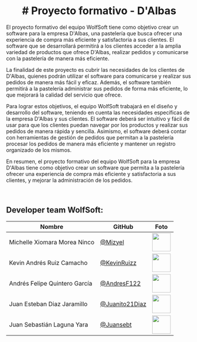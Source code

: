 <h1 align="center"> # Proyecto formativo - D'Albas </h1>

<p> El proyecto formativo del equipo WolfSoft tiene como objetivo crear un software para la empresa D'Albas, una pastelería que busca ofrecer una experiencia de compra más eficiente y satisfactoria a sus clientes. El software que se desarrollará permitirá a los clientes acceder a la amplia variedad de productos que ofrece D'Albas, realizar pedidos y comunicarse con la pastelería de manera más eficiente.

La finalidad de este proyecto es cubrir las necesidades de los clientes de D'Albas, quienes podrán utilizar el software para comunicarse y realizar sus pedidos de manera más fácil y eficaz. Además, el software también permitirá a la pastelería administrar sus pedidos de forma más eficiente, lo que mejorará la calidad del servicio que ofrece.

Para lograr estos objetivos, el equipo WolfSoft trabajará en el diseño y desarrollo del software, teniendo en cuenta las necesidades específicas de la empresa D'Albas y sus clientes. El software deberá ser intuitivo y fácil de usar para que los clientes puedan navegar por los productos y realizar sus pedidos de manera rápida y sencilla. Asimismo, el software deberá contar con herramientas de gestión de pedidos que permitan a la pastelería procesar los pedidos de manera más eficiente y mantener un registro organizado de los mismos.

En resumen, el proyecto formativo del equipo WolfSoft para la empresa D'Albas tiene como objetivo crear un software que permita a la pastelería ofrecer una experiencia de compra más eficiente y satisfactoria a sus clientes, y mejorar la administración de los pedidos. </p>
<br>
## Developer team WolfSoft:

| Nombre | GitHub | Foto |
|--------|--------|------|
| Michelle Xiomara Morea Ninco | [@Mizyel](https://github.com/Mizyel) | <img src="https://github.com/Mizyel.png" width="50" height="50"> |
| Kevin Andrés Ruiz Camacho | [@KevinRuizz](https://github.com/KevinRuizz) | <img src="https://github.com/KevinRuizz.png" width="50" height="50"> |
| Andrés Felipe Quintero García | [@AndresF122](https://github.com/AndresF122) | <img src="https://github.com/AndresF122.png" width="50" height="50"> |
| Juan Esteban Diaz Jaramillo | [@Juanito21Diaz](https://github.com/Juanito21Diaz) | <img src="https://github.com/Juanito21Diaz.png" width="50" height="50"> |
| Juan Sebastián Laguna Yara | [@Juansebt](https://github.com/Juansebt) | <img src="https://github.com/Juansebt.png" width="50" height="50"> |


